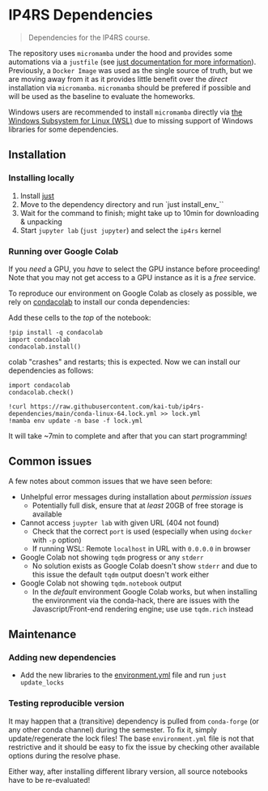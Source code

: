 # IP4RS Dependencies

> Dependencies for the IP4RS course.

The repository uses `micromamba` under the hood and provides some automations via a `justfile`
(see [just documentation for more information](https://github.com/casey/just)).
Previously, a `Docker Image` was used as the single source of truth,
but we are moving away from it as it provides little benefit over the
_direct_ installation via `micromamba`. `micromamba` should be prefered if possible and will be used
as the baseline to evaluate the homeworks.

<!-- Only MacOS users with an ARM chip (`M1/M2`) _must_ use `docker` to ensure that
they install the identical libraries and that all of them are available. -->
Windows users are recommended to install `micromamba` directly via
[the Windows Subsystem for Linux (WSL)](https://learn.microsoft.com/en-us/windows/wsl/install) due
to missing support of Windows libraries for some dependencies.

## Installation

### Installing locally

1. Install [just](https://github.com/casey/just)
2. Move to the dependency directory and run `just install_env_<PLATFORM>``
3. Wait for the command to finish; might take up to 10min for downloading & unpacking
4. Start `jupyter lab` (`just jupyter`) and select the `ip4rs` kernel

### Running over Google Colab
If you _need_ a GPU, you _have_ to select the GPU instance before proceeding!
Note that you may not get access to a GPU instance as it is a _free_ service.

To reproduce our environment on Google Colab as closely as possible, we rely on
[condacolab](https://github.com/conda-incubator/condacolab) to install our
conda dependencies:

Add these cells to the _top_ of the notebook:
```
!pip install -q condacolab
import condacolab
condacolab.install()
```

colab "crashes" and restarts; this is expected.
Now we can install our dependencies as follows:

```
import condacolab
condacolab.check()

!curl https://raw.githubusercontent.com/kai-tub/ip4rs-dependencies/main/conda-linux-64.lock.yml >> lock.yml
!mamba env update -n base -f lock.yml
```

It will take ~7min to complete and after that you can start programming!

## Common issues

A few notes about common issues that we have seen before:
- Unhelpful error messages during installation about _permission issues_
  - Potentially full disk, ensure that at _least_ 20GB of free storage is available
- Cannot access `juypter lab` with given URL (404 not found)
  - Check that the correct `port` is used (especially when using `docker` with `-p` option)
  - If running WSL: Remote `localhost` in URL with `0.0.0.0` in browser
- Google Colab not showing `tqdm` progress or any `stderr`
  - No solution exists as Google Colab doesn't show `stderr` and due to this issue
  the default `tqdm` output doesn't work either
- Google Colab not showing `tqdm.notebook` output
  - In the _default_ environment Google Colab works, but when installing the environment
  via the conda-hack, there are issues with the Javascript/Front-end rendering engine; use
  use `tqdm.rich` instead


## Maintenance

### Adding new dependencies
- Add the new libraries to the [environment.yml](./environment.yml) file and run `just update_locks`

### Testing reproducible version
It may happen that a (transitive) dependency is pulled from `conda-forge`
(or any other conda channel) during the semester.
To fix it, simply update/regenerate the lock files!
The base `environment.yml` file is not that restrictive and it should be easy
to fix the issue by checking other available options during the resolve phase.

<!--As a result, the `docker build` and the direct installation via the `lock.yml`
file will fail, as `micromamba` won't be able to _find_ the pulled library.
To fix this, one can directly [update the dependencies](#adding-new-dependencies)
or use the `relaxed_lock.yml` file in the mean-time.
-->

Either way, after installing different library version, all source notebooks have
to be re-evaluated!

